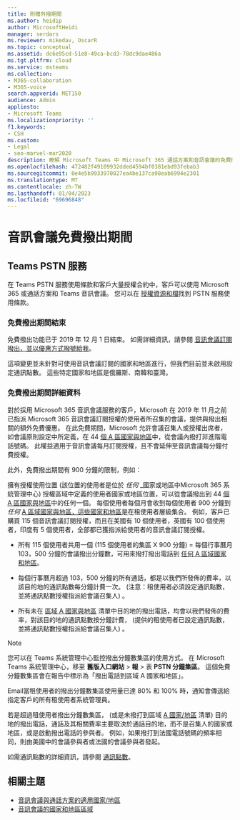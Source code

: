 ```yaml
---
title: 附贈外撥期間
ms.author: heidip
author: MicrosoftHeidi
manager: serdars
ms.reviewer: mikedav, OscarR
ms.topic: conceptual
ms.assetid: dc6e95cd-51e8-49ca-bcd3-78dc9dae486a
ms.tgt.pltfrm: cloud
ms.service: msteams
ms.collection:
- M365-collaboration
- M365-voice
search.appverid: MET150
audience: Admin
appliesto:
- Microsoft Teams
ms.localizationpriority: ''
f1.keywords:
- CSH
ms.custom:
- Legal
- seo-marvel-mar2020
description: 瞭解 Microsoft Teams 中 Microsoft 365 通話方案和音訊會議的免費撥出期間。
ms.openlocfilehash: 472482f49109932dded4594bf0381ebd93febab3
ms.sourcegitcommit: 0e4e5b9933970827ea4be137ca98eab6994e2301
ms.translationtype: MT
ms.contentlocale: zh-TW
ms.lasthandoff: 01/04/2023
ms.locfileid: "69696848"
---
```

# <a name="audio-conferencing-complimentary-dial-out-period"></a>音訊會議免費撥出期間

## <a name="teams-pstn-services"></a>Teams PSTN 服務

在 Teams PSTN 服務使用條款和客戶大量授權合約中，客戶可以使用 Microsoft 365 或通話方案和 Teams 音訊會議。 您可以在 [授權資源和檔](https://www.microsoft.com/licensing/docs)找到 PSTN 服務使用條款。

### <a name="end-of-complimentary-dial-out-period"></a>免費撥出期間結束

免費撥出功能已于 2019 年 12 月 1 日結束。 如需詳細資訊，請參閱 [音訊會議訂閱撥出，並以優惠方式撥號給我](audio-conferencing-subscription-dial-out.md)。

這項變更並未針對可使用音訊會議訂閱的國家和地區進行，但我們目前並未啟用設定通訊點數。 這些特定國家和地區是俄羅斯、南韓和臺灣。

### <a name="complimentary-dial-out-period-details"></a>免費撥出期間詳細資料

對於採用 Microsoft 365 音訊會議服務的客戶，Microsoft 在 2019 年 11 月之前已指派 Microsoft 365 音訊會議訂閱授權的使用者所召集的會議，提供與撥出相關的額外免費優惠。 在此免費期間，Microsoft 允許會議召集人或授權出席者，如會議原則設定中所定義，在 44 [個 A 區國家與地區](audio-conferencing-zones.md)中，從會議內撥打非進階電話號碼。 此權益適用于音訊會議每月訂閱授權，且不會延伸至音訊會議每分鐘付費授權。

此外，免費撥出期間有 900 分鐘的限制，例如：

擁有授權使用位置 (該位置的使用者是位於 _任何_ _國家或地區中Microsoft 365 系統管理中心) 授權區域中定義的使用者國家或地區位置，可以從會議撥出到 44 [個 A 區國家與地區](audio-conferencing-zones.md)中的任何一個。 每個使用者每個月會收到每個使用者 900 分鐘到 _任何_ [A 區域國家與地區，這些國家和地區](audio-conferencing-zones.md)是在租使用者層級集合。 例如，客戶已購買 115 個音訊會議訂閱授權，而且在美國有 10 個使用者，英國有 100 個使用者，印度有 5 個使用者，全部都已獲指派給使用者的音訊會議訂閱授權。

- 所有 115 個使用者共用一個 (115 個使用者的集區 X 900 分鐘) = 每個行事曆月 103，500 分鐘的會議撥出分鐘數，可用來撥打撥出電話到 [任何 A 區域國家和地區](audio-conferencing-zones.md)。

- 每個行事曆月超過 103，500 分鐘的所有通話，都是以我們所發佈的費率，以該目的地的通訊點數每分鐘計費一次。  (注意：租使用者必須設定通訊點數，並將通訊點數授權指派給會議召集人) 。

- 所有未在 [區域 A 國家與地區](audio-conferencing-zones.md) 清單中目的地的撥出電話，均會以我們發佈的費率，對該目的地的通訊點數按分鐘計費， (提供的租使用者已設定通訊點數，並將通訊點數授權指派給會議召集人) 。

> [!NOTE]
> 您可以在 Teams 系統管理中心監控撥出分鐘數集區的使用方式。 在 Microsoft Teams 系統管理中心，移至 **舊版入口網站**  >  **報**  >  表 **PSTN 分鐘集區**。 這個免費分鐘數集區會在報告中標示為「撥出電話到區域 A 國家和地區」。

Email當租使用者的撥出分鐘數集區使用量已達 80% 和 100% 時，通知會傳送給指定客戶的所有租使用者系統管理員。

若是超過租使用者撥出分鐘數集區， (或是未撥打到區域 [A 國家/地區](audio-conferencing-zones.md) 清單) 目的地的撥出電話，通話及其相關費率主要取決於通話目的地，而不是召集人的國家或地區，或是啟動撥出電話的參與者。 例如，如果撥打到法國電話號碼的頻率相同，則由美國中的會議參與者或法國的會議參與者發起。

如需通訊點數的詳細資訊，請參閱 [通訊點數](what-are-communications-credits.md)。

## <a name="related-topics"></a>相關主題

- [音訊會議與通話方案的適用國家/地區](country-and-region-availability-for-audio-conferencing-and-calling-plans/country-and-region-availability-for-audio-conferencing-and-calling-plans.md)
- [音訊會議的國家和地區區域](audio-conferencing-zones.md)

